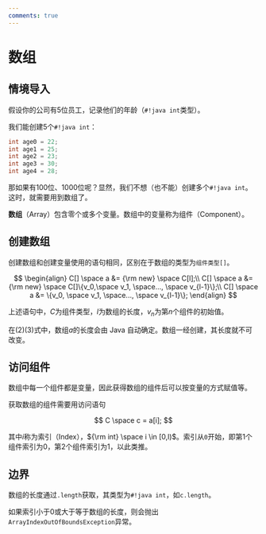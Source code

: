```yaml
---
comments: true
---
```


# 数组

## 情境导入

假设你的公司有5位员工，记录他们的年龄（`#!java int`类型）。

我们能创建5个`#!java int`：

```java
int age0 = 22;
int age1 = 25;
int age2 = 23;
int age3 = 30;
int age4 = 28;
```

那如果有100位、1000位呢？显然，我们不想（也不能）创建多个`#!java int`。这时，就需要用到数组了。

**数组**（Array）包含零个或多个变量。数组中的变量称为组件（Component）。

## 创建数组

创建数组和创建变量使用的语句相同，区别在于数组的类型为`组件类型[]`。

$$
\begin{align}
C[] \space a &= {\rm new} \space C[l];\\
C[] \space a &= {\rm new} \space C[]\{v_0,\space v_1, \space..., \space v_{l-1}\};\\
C[] \space a &= \{v_0, \space v_1, \space..., \space v_{l-1}\};
\end{align}
$$

上述语句中，$C$为组件类型，$l$为数组的长度，$v_n$为第$n$个组件的初始值。

在$(2)(3)$式中，数组$a$的长度会由 Java 自动确定。数组一经创建，其长度就不可改变。

## 访问组件

数组中每一个组件都是变量，因此获得数组的组件后可以按变量的方式赋值等。

获取数组的组件需要用访问语句

$$
C \space c = a[i];
$$

其中$i$称为索引（Index），${\rm int} \space i \in [0,l)$。索引从`0`开始，即第1个组件索引为0，第2个组件索引为1，以此类推。

## 边界

数组的长度通过`.length`获取，其类型为`#!java int`，如`c.length`。

如果索引小于0或大于等于数组的长度，则会抛出`ArrayIndexOutOfBoundsException`异常。
